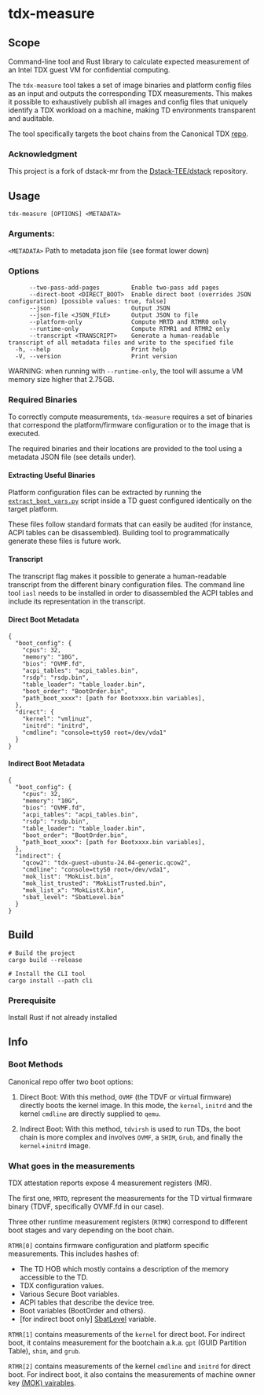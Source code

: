 # tdx-measure

## Scope
Command-line tool and Rust library to calculate expected measurement of an Intel TDX guest VM for confidential computing.

The `tdx-measure` tool takes a set of image binaries and platform config files as an input and outputs the corresponding TDX measurements. This makes it possible to exhaustively publish all images and config files that uniquely identify a TDX workload on a machine, making TD environments transparent and auditable.

The tool specifically targets the boot chains from the Canonical TDX [repo](https://github.com/canonical/tdx).

### Acknowledgment
This project is a fork of dstack-mr from the [Dstack-TEE/dstack](https://github.com/Dstack-TEE/dstack) repository.

## Usage

```tdx-measure [OPTIONS] <METADATA>```

### Arguments:
  `<METADATA>` Path to metadata json file (see format lower down)

### Options
```
      --two-pass-add-pages         Enable two-pass add pages
      --direct-boot <DIRECT_BOOT>  Enable direct boot (overrides JSON configuration) [possible values: true, false]
      --json                       Output JSON
      --json-file <JSON_FILE>      Output JSON to file
      --platform-only              Compute MRTD and RTMR0 only
      --runtime-only               Compute RTMR1 and RTMR2 only
      --transcript <TRANSCRIPT>    Generate a human-readable transcript of all metadata files and write to the specified file
  -h, --help                       Print help
  -V, --version                    Print version
```

WARNING: when running with `--runtime-only`, the tool will assume a VM memory size higher that 2.75GB.

### Required Binaries

To correctly compute measurements, `tdx-measure` requires a set of binaries that correspond the platform/firmware configuration or to the image that is executed.

The required binaries and their locations are provided to the tool using a metadata JSON file (see details under).

#### Extracting Useful Binaries

Platform configuration files can be extracted by running the [`extract_boot_vars.py`](extract_boot_vars.py) script inside a TD guest configured identically on the target platform.

These files follow standard formats that can easily be audited (for instance, ACPI tables can be disassembled). Building tool to programmatically generate these files is future work.

#### Transcript

The transcript flag makes it possible to generate a human-readable transcript from the different binary configuration files. The command line tool `iasl` needs to be installed in order to disassembled the ACPI tables and include its representation in the transcript.

#### Direct Boot Metadata

```
{
  "boot_config": {
    "cpus": 32,
    "memory": "10G",
    "bios": "OVMF.fd",
    "acpi_tables": "acpi_tables.bin",
    "rsdp": "rsdp.bin",
    "table_loader": "table_loader.bin",
    "boot_order": "BootOrder.bin",
    "path_boot_xxxx": [path for Bootxxxx.bin variables],
  },
  "direct": {
    "kernel": "vmlinuz",
    "initrd": "initrd",
    "cmdline": "console=ttyS0 root=/dev/vda1"
  }
}
```

#### Indirect Boot Metadata

```
{
  "boot_config": {
    "cpus": 32,
    "memory": "10G",
    "bios": "OVMF.fd",
    "acpi_tables": "acpi_tables.bin",
    "rsdp": "rsdp.bin",
    "table_loader": "table_loader.bin",
    "boot_order": "BootOrder.bin",
    "path_boot_xxxx": [path for Bootxxxx.bin variables],
  },
  "indirect": {
    "qcow2": "tdx-guest-ubuntu-24.04-generic.qcow2",
    "cmdline": "console=ttyS0 root=/dev/vda1",
    "mok_list": "MokList.bin",
    "mok_list_trusted": "MokListTrusted.bin",
    "mok_list_x": "MokListX.bin",
    "sbat_level": "SbatLevel.bin"
  }
}
```
## Build

```
# Build the project
cargo build --release

# Install the CLI tool
cargo install --path cli
```

### Prerequisite

Install Rust if not already installed

## Info

### Boot Methods
Canonical repo offer two boot options:

1) Direct Boot:
With this method, `OVMF` (the TDVF or virtual firmware) directly boots the kernel image. In this mode, the `kernel`, `initrd` and the kernel `cmdline` are directly supplied to `qemu`.

2) Indirect Boot:
With this method, `tdvirsh` is used to run TDs, the boot chain is more complex and involves `OVMF`, a `SHIM`, `Grub`, and finally the `kernel`+`initrd` image.

### What goes in the measurements

TDX attestation reports expose 4 measurement registers (MR).

The first one, `MRTD`, represent the measurements for the TD virtual firmware binary (TDVF, specifically OVMF.fd in our case).

Three other runtime measurement registers (`RTMR`) correspond to different boot stages and vary depending on the boot chain. 

`RTMR[0]` contains firmware configuration and platform specific measurements. This includes hashes of:
- The TD HOB which mostly contains a description of the memory accessible to the TD.
- TDX configuration values.
- Various Secure Boot variables.
- ACPI tables that describe the device tree.
- Boot variables (BootOrder and others).
- [for indirect boot only] [SbatLevel](https://github.com/rhboot/shim/blob/main/SbatLevel_Variable.txt) variable.

`RTMR[1]` contains measurements of the `kernel` for direct boot. For indirect boot, it contains measurement for the bootchain a.k.a. `gpt` (GUID Partition Table), `shim`, and `grub`.

`RTMR[2]` contains measurements of the kernel `cmdline` and `initrd` for direct boot. For indirect boot, it also contains the measurements of machine owner key [(MOK) vairables](https://github.com/rhboot/shim/blob/main/MokVars.txt).

